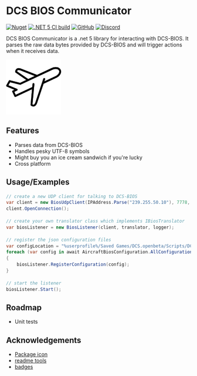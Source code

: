 
# DCS BIOS Communicator

[![Nuget](https://img.shields.io/nuget/v/DcsBios.Communicator?style=flat-square)](https://www.nuget.org/packages/DcsBios.Communicator/)
[![.NET 5 CI build](https://github.com/charliefoxtwo/DCS-BIOS-Communicator/actions/workflows/ci-build.yml/badge.svg?branch=develop)](https://github.com/charliefoxtwo/DCS-BIOS-Communicator/actions/workflows/ci-build.yml)
[![GitHub](https://img.shields.io/github/license/charliefoxtwo/DCS-BIOS-Communicator?style=flat-square)](LICENSE)
[![Discord](https://img.shields.io/discord/840762843917582347?style=flat-square)](https://discord.gg/rWAF3AdsKT)

DCS BIOS Communicator is a .net 5 library for interacting with DCS-BIOS. It parses the raw data bytes provided by DCS-BIOS and will trigger actions when it receives data.

<img src="https://raw.githubusercontent.com/charliefoxtwo/DCS-BIOS-Communicator/main/DcsBiosCommunicator/resources/airplane.png" alt="DCS BIOS Communicator logo - a vector outline of an airplane" width="150" />

## Features

- Parses data from DCS-BIOS
- Handles pesky UTF-8 symbols
- Might buy you an ice cream sandwich if you're lucky
- Cross platform


## Usage/Examples

```c#
// create a new UDP client for talking to DCS-BIOS
var client = new BiosUdpClient(IPAddress.Parse("239.255.50.10"), 7778, 5010, logger);
client.OpenConnection();

// create your own translator class which implements IBiosTranslator
var biosListener = new BiosListener(client, translator, logger);

// register the json configuration files
var configLocation = "%userprofile%/Saved Games/DCS.openbeta/Scripts/DCS-BIOS/doc/json/";
foreach (var config in await AircraftBiosConfiguration.AllConfigurations(configLocation))
{
    biosListener.RegisterConfiguration(config);
}

// start the listener
biosListener.Start();

```


## Roadmap

- Unit tests


## Acknowledgements

- [Package icon](https://www.flaticon.com/authors/good-ware)
- [readme tools](https://readme.so)
- [badges](https://shields.io)
